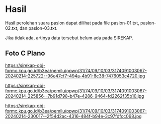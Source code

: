# Hasil

Hasil perolehan suara paslon dapat dilihat pada file paslon-01.txt, paslon-02.txt, dan paslon-03.txt.

Jika tidak ada, artinya data tersebut belum ada pada SIREKAP.

## Foto C Plano

https://sirekap-obj-formc.kpu.go.id/b3ea/pemilu/ppwp/31/74/09/10/03/3174091003067-20240214-225722--96e47cf7-494a-4b91-8c38-7476053c4720.jpg

https://sirekap-obj-formc.kpu.go.id/b3ea/pemilu/ppwp/31/74/09/10/03/3174091003067-20240214-225856--7b91d798-b47e-4286-9464-fd2262f35b10.jpg

https://sirekap-obj-formc.kpu.go.id/b3ea/pemilu/ppwp/31/74/09/10/03/3174091003067-20240214-230017--2f54d2ac-4316-484f-b94e-3c97fdfcc068.jpg
